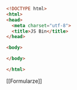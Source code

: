 ```html
<!DOCTYPE html>
<html>
<head>
  <meta charset="utf-8">
  <title>JS Bin</title>
</head>

<body>

</body>

</html>
```

[[Formularze]]


